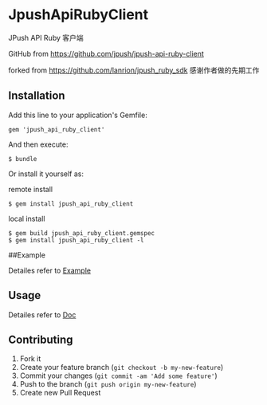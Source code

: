 # JpushApiRubyClient

JPush API Ruby 客户端

GitHub from https://github.com/jpush/jpush-api-ruby-client

forked from https://github.com/lanrion/jpush_ruby_sdk
感谢作者做的先期工作

## Installation

Add this line to your application's Gemfile:

    gem 'jpush_api_ruby_client'

And then execute:

    $ bundle

Or install it yourself as:

remote install

    $ gem install jpush_api_ruby_client

local install

    $ gem build jpush_api_ruby_client.gemspec
    $ gem install jpush_api_ruby_client -l


##Example

 Detailes refer to [Example](https://github.com/jpush/jpush-api-ruby-client/blob/master/example/client_example.rb)

## Usage

 Detailes refer to [Doc](http://rubydoc.info/gems/jpush_api_ruby_client/index)

## Contributing

1. Fork it
2. Create your feature branch (`git checkout -b my-new-feature`)
3. Commit your changes (`git commit -am 'Add some feature'`)
4. Push to the branch (`git push origin my-new-feature`)
5. Create new Pull Request
